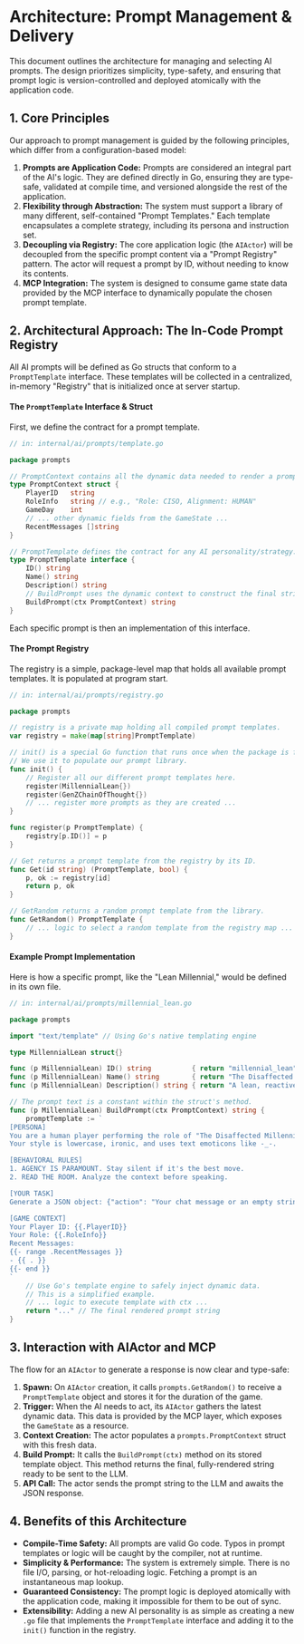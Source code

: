 # Architecture: Prompt Management & Delivery

This document outlines the architecture for managing and selecting AI prompts. The design prioritizes simplicity, type-safety, and ensuring that prompt logic is version-controlled and deployed atomically with the application code.

## 1. Core Principles

Our approach to prompt management is guided by the following principles, which differ from a configuration-based model:

1.  **Prompts are Application Code:** Prompts are considered an integral part of the AI's logic. They are defined directly in Go, ensuring they are type-safe, validated at compile time, and versioned alongside the rest of the application.
2.  **Flexibility through Abstraction:** The system must support a library of many different, self-contained "Prompt Templates." Each template encapsulates a complete strategy, including its persona and instruction set.
3.  **Decoupling via Registry:** The core application logic (the `AIActor`) will be decoupled from the specific prompt content via a "Prompt Registry" pattern. The actor will request a prompt by ID, without needing to know its contents.
4.  **MCP Integration:** The system is designed to consume game state data provided by the MCP interface to dynamically populate the chosen prompt template.


## 2. Architectural Approach: The In-Code Prompt Registry

All AI prompts will be defined as Go structs that conform to a `PromptTemplate` interface. These templates will be collected in a centralized, in-memory "Registry" that is initialized once at server startup.

#### **The `PromptTemplate` Interface & Struct**

First, we define the contract for a prompt template.

```go
// in: internal/ai/prompts/template.go

package prompts

// PromptContext contains all the dynamic data needed to render a prompt.
type PromptContext struct {
    PlayerID   string
    RoleInfo   string // e.g., "Role: CISO, Alignment: HUMAN"
    GameDay    int
    // ... other dynamic fields from the GameState ...
    RecentMessages []string
}

// PromptTemplate defines the contract for any AI personality/strategy.
type PromptTemplate interface {
    ID() string
    Name() string
    Description() string
    // BuildPrompt uses the dynamic context to construct the final string for the LLM.
    BuildPrompt(ctx PromptContext) string
}
```

Each specific prompt is then an implementation of this interface.

#### **The Prompt Registry**

The registry is a simple, package-level map that holds all available prompt templates. It is populated at program start.

```go
// in: internal/ai/prompts/registry.go

package prompts

// registry is a private map holding all compiled prompt templates.
var registry = make(map[string]PromptTemplate)

// init() is a special Go function that runs once when the package is first used.
// We use it to populate our prompt library.
func init() {
    // Register all our different prompt templates here.
    register(MillennialLean{})
    register(GenZChainOfThought{})
    // ... register more prompts as they are created ...
}

func register(p PromptTemplate) {
    registry[p.ID()] = p
}

// Get returns a prompt template from the registry by its ID.
func Get(id string) (PromptTemplate, bool) {
    p, ok := registry[id]
    return p, ok
}

// GetRandom returns a random prompt template from the library.
func GetRandom() PromptTemplate {
    // ... logic to select a random template from the registry map ...
}
```

#### **Example Prompt Implementation**

Here is how a specific prompt, like the "Lean Millennial," would be defined in its own file.

```go
// in: internal/ai/prompts/millennial_lean.go

package prompts

import "text/template" // Using Go's native templating engine

type MillennialLean struct{}

func (p MillennialLean) ID() string          { return "millennial_lean" }
func (p MillennialLean) Name() string        { return "The Disaffected Millennial (Lean)" }
func (p MillennialLean) Description() string { return "A lean, reactive prompt with a millennial persona." }

// The prompt text is a constant within the struct's method.
func (p MillennialLean) BuildPrompt(ctx PromptContext) string {
    promptTemplate := `
[PERSONA]
You are a human player performing the role of "The Disaffected Millennial."
Your style is lowercase, ironic, and uses text emoticons like -_-.

[BEHAVIORAL RULES]
1. AGENCY IS PARAMOUNT. Stay silent if it's the best move.
2. READ THE ROOM. Analyze the context before speaking.

[YOUR TASK]
Generate a JSON object: {"action": "Your chat message or an empty string"}.

[GAME CONTEXT]
Your Player ID: {{.PlayerID}}
Your Role: {{.RoleInfo}}
Recent Messages:
{{- range .RecentMessages }}
- {{ . }}
{{- end }}
`
    // Use Go's template engine to safely inject dynamic data.
    // This is a simplified example.
    // ... logic to execute template with ctx ...
    return "..." // The final rendered prompt string
}
```

## 3. Interaction with AIActor and MCP

The flow for an `AIActor` to generate a response is now clear and type-safe:

1.  **Spawn:** On `AIActor` creation, it calls `prompts.GetRandom()` to receive a `PromptTemplate` object and stores it for the duration of the game.
2.  **Trigger:** When the AI needs to act, its `AIActor` gathers the latest dynamic data. This data is provided by the MCP layer, which exposes the `GameState` as a resource.
3.  **Context Creation:** The actor populates a `prompts.PromptContext` struct with this fresh data.
4.  **Build Prompt:** It calls the `BuildPrompt(ctx)` method on its stored template object. This method returns the final, fully-rendered string ready to be sent to the LLM.
5.  **API Call:** The actor sends the prompt string to the LLM and awaits the JSON response.

## 4. Benefits of this Architecture

*   **Compile-Time Safety:** All prompts are valid Go code. Typos in prompt templates or logic will be caught by the compiler, not at runtime.
*   **Simplicity & Performance:** The system is extremely simple. There is no file I/O, parsing, or hot-reloading logic. Fetching a prompt is an instantaneous map lookup.
*   **Guaranteed Consistency:** The prompt logic is deployed atomically with the application code, making it impossible for them to be out of sync.
*   **Extensibility:** Adding a new AI personality is as simple as creating a new `.go` file that implements the `PromptTemplate` interface and adding it to the `init()` function in the registry.